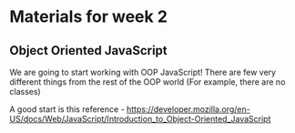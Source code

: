 # Materials for week 2

## Object Oriented JavaScript

We are going to start working with OOP JavaScript! There are few very different things from the rest of the OOP world (For example, there are no classes)

A good start is this reference - https://developer.mozilla.org/en-US/docs/Web/JavaScript/Introduction_to_Object-Oriented_JavaScript
